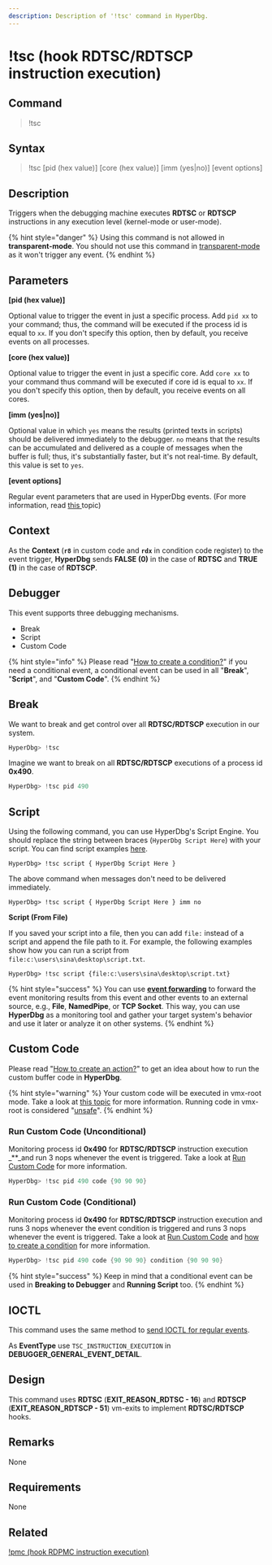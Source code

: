 ```yaml
---
description: Description of '!tsc' command in HyperDbg.
---
```


# !tsc \(hook RDTSC/RDTSCP instruction execution\)

## Command

> !tsc

## Syntax

> !tsc \[pid \(hex value\)\] \[core \(hex value\)\] \[imm \(yes\|no\)\] \[event options\]

## Description

Triggers when the debugging machine executes **RDTSC** or **RDTSCP** instructions in any execution level \(kernel-mode or user-mode\).

{% hint style="danger" %}
Using this command is not allowed in **transparent-mode**. You should not use this command in [transparent-mode](https://docs.hyperdbg.org/tips-and-tricks/considerations/transparent-mode) as it won't trigger any event.
{% endhint %}

## Parameters

**\[pid \(hex value\)\]**

Optional value to trigger the event in just a specific process. Add `pid xx` to your command; thus, the command will be executed if the process id is equal to `xx`. If you don't specify this option, then by default, you receive events on all processes.

**\[core \(hex value\)\]**

Optional value to trigger the event in just a specific core. Add `core xx` to your command thus command will be executed if core id is equal to `xx`. If you don't specify this option, then by default, you receive events on all cores.

**\[imm \(yes\|no\)\]**

Optional value in which `yes` means the results \(printed texts in scripts\) should be delivered immediately to the debugger. `no` means that the results can be accumulated and delivered as a couple of messages when the buffer is full; thus, it's substantially faster, but it's not real-time. By default, this value is set to  `yes`.

**\[event options\]**

Regular event parameters that are used in HyperDbg events. \(For more information, read [this ](https://docs.hyperdbg.org/using-hyperdbg/prerequisites)topic\)

## Context

As the **Context** \(**`r8`** in custom code and **`rdx`** in condition code register\) to the event trigger, **HyperDbg** sends **FALSE \(0\)** in the case of **RDTSC** and **TRUE \(1\)** in the case of **RDTSCP**.

## Debugger

This event supports three debugging mechanisms.

* Break
* Script
* Custom Code

{% hint style="info" %}
Please read "[How to create a condition?](https://docs.hyperdbg.org/using-hyperdbg/prerequisites/how-to-create-a-condition)" if you need a conditional event, a conditional event can be used in all "**Break**", "**Script**", and "**Custom Code**".
{% endhint %}

## Break

We want to break and get control over all **RDTSC/RDTSCP** execution in our system.

```c
HyperDbg> !tsc
```

Imagine we want to break on all **RDTSC/RDTSCP** executions of a process id **0x490**.

```c
HyperDbg> !tsc pid 490
```

## Script

Using the following command, you can use HyperDbg's Script Engine. You should replace the string between braces \(`HyperDbg Script Here`\) with your script. You can find script examples [here](https://docs.hyperdbg.org/commands/scripting-language/examples).

```text
HyperDbg> !tsc script { HyperDbg Script Here }
```

The above command when messages don't need to be delivered immediately.

```text
HyperDbg> !tsc script { HyperDbg Script Here } imm no
```

**Script \(From File\)**

If you saved your script into a file, then you can add `file:` instead of a script and append the file path to it. For example, the following examples show how you can run a script from `file:c:\users\sina\desktop\script.txt`.

```text
HyperDbg> !tsc script {file:c:\users\sina\desktop\script.txt}
```

{% hint style="success" %}
You can use [**event forwarding**](https://docs.hyperdbg.org/tips-and-tricks/misc/event-forwarding) to forward the event monitoring results from this event and other events to an external source, e.g., **File**, **NamedPipe**, or **TCP Socket**. This way, you can use **HyperDbg** as a monitoring tool and gather your target system's behavior and use it later or analyze it on other systems.
{% endhint %}

## Custom Code

Please read "[How to create an action?](https://docs.hyperdbg.org/using-hyperdbg/prerequisites/how-to-create-an-action)" to get an idea about how to run the custom buffer code in **HyperDbg**.

{% hint style="warning" %}
Your custom code will be executed in vmx-root mode. Take a look at [this topic](https://docs.hyperdbg.org/tips-and-tricks/considerations/vmx-root-mode-vs-vmx-non-root-mode) for more information. Running code in vmx-root is considered "[unsafe](https://docs.hyperdbg.org/tips-and-tricks/considerations/the-unsafe-behavior)".
{% endhint %}

### Run Custom Code \(Unconditional\)

Monitoring process id **0x490** for **RDTSC/RDTSCP** instruction execution _\*\*_and run 3 nops whenever the event is triggered. Take a look at [Run Custom Code](https://docs.hyperdbg.org/using-hyperdbg/prerequisites/how-to-create-an-action#run-custom-codes) for more information.

```c
HyperDbg> !tsc pid 490 code {90 90 90}
```

### Run Custom Code \(Conditional\)

Monitoring process id **0x490** for **RDTSC/RDTSCP** instruction execution and runs 3 nops whenever the event condition is triggered and runs 3 nops whenever the event is triggered. Take a look at [Run Custom Code](https://docs.hyperdbg.org/using-hyperdbg/prerequisites/how-to-create-an-action#run-custom-codes) and [how to create a condition](https://docs.hyperdbg.org/using-hyperdbg/prerequisites/how-to-create-a-condition) for more information.

```c
HyperDbg> !tsc pid 490 code {90 90 90} condition {90 90 90}
```

{% hint style="success" %}
Keep in mind that a conditional event can be used in **Breaking to Debugger** and **Running Script** too.
{% endhint %}

## IOCTL

This command uses the same method to [send IOCTL for regular events](https://docs.hyperdbg.org/design/debugger-internals/ioctl-requests-for-events).

As **EventType** use `TSC_INSTRUCTION_EXECUTION` in **DEBUGGER\_GENERAL\_EVENT\_DETAIL**.

## Design

This command uses **RDTSC** \(**EXIT\_REASON\_RDTSC - 16**\) and **RDTSCP** \(**EXIT\_REASON\_RDTSCP - 51**\) vm-exits to implement **RDTSC/RDTSCP** hooks.

## **Remarks**

None

## Requirements

None

## Related

[!pmc \(hook RDPMC instruction execution\)](https://docs.hyperdbg.org/commands/extension-commands/pmc)

